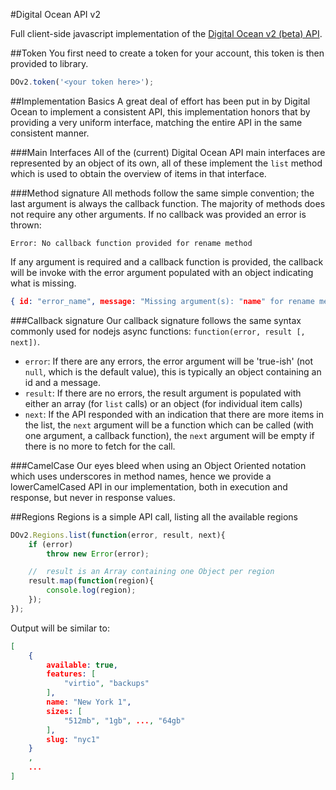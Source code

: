 #Digital Ocean API v2

Full client-side javascript implementation of the [Digital Ocean v2 (beta) API](https://developers.digitalocean.com/v2/).

##Token
You first need to create a token for your account, this token is then provided to library.
```javascript
DOv2.token('<your token here>');
```

##Implementation Basics
A great deal of effort has been put in by Digital Ocean to implement a consistent API, this implementation honors that by providing a very uniform interface, matching the entire API in the same consistent manner.


###Main Interfaces
All of the (current) Digital Ocean API main interfaces are represented by an object of its own, all of these implement the `list` method which is used to obtain the overview of items in that interface.


###Method signature
All methods follow the same simple convention; the last argument is always the callback function. The majority of methods does not require any other arguments. If no callback was provided an error is thrown:
```
Error: No callback function provided for rename method
```
If any argument is required and a callback function is provided, the callback will be invoke with the error argument populated with an object indicating what is missing.
```json
{ id: "error_name", message: "Missing argument(s): "name" for rename method" }
```


###Callback signature
Our callback signature follows the same syntax commonly used for nodejs async functions: `function(error, result [, next])`.
- `error`: If there are any errors, the error argument will be 'true-ish' (not `null`, which is the default value), this is typically an object containing an id and a message.
- `result`: If there are no errors, the result argument is populated with either an array (for `list` calls) or an object (for individual item calls)
- `next`: If the API responded with an indication that there are more items in the list, the `next` argument will be a function which can be called (with one argument, a callback function), the `next` argument will be empty if there is no more to fetch for the call.


###CamelCase
Our eyes bleed when using an Object Oriented notation which uses underscores in method names, hence we provide a lowerCamelCased API in our implementation, both in execution and response, but never in response values.



##Regions
Regions is a simple API call, listing all the available regions
```javascript
DOv2.Regions.list(function(error, result, next){
	if (error)
		throw new Error(error);

	//  result is an Array containing one Object per region
	result.map(function(region){
		console.log(region);
	});
});
```
Output will be similar to:
```json
[
	{
		available: true,
		features: [
			"virtio", "backups"
		],
		name: "New York 1",
		sizes: [
			"512mb", "1gb", ..., "64gb"
		],
		slug: "nyc1"
	}
	,
	...
]
```
